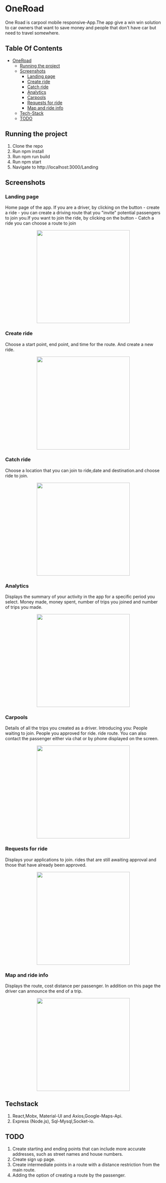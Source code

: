 # OneRoad
One Road is carpool mobile responsive-App.The app give a win win solution to car owners that want to save money and people that don't have car but need to travel somewhere.
## Table Of Contents
- [OneRoad](#OneRoad)
  * [Running the project](#running-the-project)
  * [Screenshots](#Screenshots)
    + [Landing page](#Landing-page)
    + [Create ride](#Create-ride)
    + [Catch ride](#Catch-ride)
    + [Analytics](#Analytics)
    + [Carpools](#Carpools)
    + [Requests for ride](#Requests-for-ride)
    + [Map and ride info](#Map-and-ride-info)
  * [Tech-Stack](#Tech-Stack)
  * [TODO](#todo)

## Running the project

1. Clone the repo
2. Run npm install
3. Run npm run build
4. Run npm start
5. Navigate to http://localhost:3000/Landing



## Screenshots



### Landing page
Home page of the app. If you are a driver, by clicking on the button  - create a ride - you can create a driving route that you "invite" potential passengers to join you.If you want to join the ride, by clicking on the button  - Catch a ride you can choose a route to join
<p align="center"><img src="Screenshots/landing-page.png" width="300" /></p>



### Create ride
Choose a start point, end point, and time for the route. And create a new ride.
<p align="center"><img src="Screenshots/create-ride.png" width="300" /></p>


### Catch ride
Choose a location that you can join to ride,date and destination.and choose ride to join.
<p align="center"><img src="Screenshots/catch-ride.png" width="300" /></p>




### Analytics
Displays the summary of your activity in the app for a specific period you select.
Money  made, money  spent, number of trips you joined and number of trips you made.
<p align="center"><img src="Screenshots/analytics.png" width="300" /></p>


### Carpools
Details of all the trips you created as a driver.
Introducing you:
People waiting to join.
People you approved for ride.
ride route.
You can also contact the passenger either via chat or by phone displayed on the screen.
<p align="center"><img src="Screenshots/carpools.png" width="300" /></p>


### Requests for ride
Displays your applications to join.
rides that are still awaiting approval and those that have already been approved.
<p align="center"><img src="Screenshots/requests for ride .png" width="300" /></p>


### Map and ride info
Displays the route, cost distance per passenger. In addition on this page the driver can announce the end of a trip.
<p align="center"><img src="Screenshots/map-ride info.png" width="300" /></p>

## Techstack
1. React,Mobx, Material-UI and Axios,Google-Maps-Api.
2. Express (Node.js), Sql-Mysql,Socket-io.

## TODO
1. Create starting and ending points that can include more accurate addresses,
   such as street names and house numbers.
2. Create  sign up page.
3. Create intermediate points in a route with a distance restriction from the main  route.
4. Adding the option of creating a route by the passenger.




